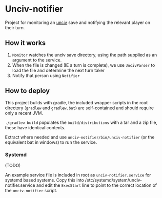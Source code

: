 # Unciv-notifier

Project for monitoring an [unciv](https://github.com/yairm210/unciv) save and notifying the relevant player on their turn.

## How it works

1. `Monitor` watches the unciv save directory, using the path supplied as an argument to the service.
2. When the file is changed (IE a turn is complete), we use `UncivParser` to load the file and determine the next turn taker
3. Notify that person using `Notifier`

## How to deploy

This project builds with gradle, the included wrapper scripts in the root directory (`gradlew` and `gradlew.bat`)
are self-contained and should require only a recent JVM.

`./gradlew build` populates the `build/distributions` with a tar and a zip file, these have identical contents.

Extract where needed and use `unciv-notifier/bin/unciv-notifier` (or the equivalent bat in windows) to run the service.

### Systemd
(TODO)

An example service file is included in root as `unciv-notifier.service` for systemd based systems.
Copy this into /etc/systemd/system/unciv-notifier.service and edit the `ExecStart` line to point to the correct location of the `unciv-notifier` script.